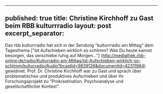 
---
published: true
title: Christine Kirchhoff zu Gast beim RBB kulturrradio
layout: post
excerpt_separator: <!--more-->
---
Das rbb kulturrradio hat sich in der Sendung "kulturrradio am Mittag" dem Tagesthema ["Ist Aufschieben wirklich so schlimm? Was Du heute kannst besorgen, das verschiebe ruhig auf Morgen..."] (http://mediathek.rbb-online.de/radio/Kulturradio-am-Mittag/Ist-Aufschieben-wirklich-so-schlimm/kulturradio/Audio?bcastId=9839126&documentId=42311984) gewidmet. Prof. Dr. Christine Kirchhoff war zu Gast und sprach über problematisches und produktives Aufschieben und über ihr Forschungsprojekt zu "Prokrastination. Psychoanalyse und gesellschaftlicher Kontext".
